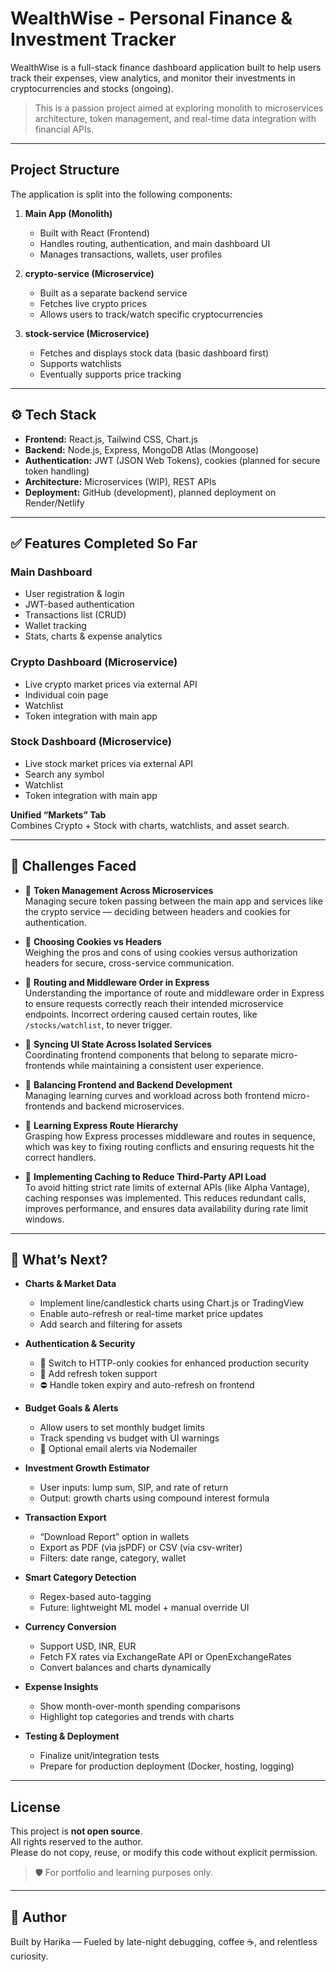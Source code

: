 # WealthWise - Personal Finance & Investment Tracker

WealthWise is a full-stack finance dashboard application built to help users track their expenses, view analytics, and monitor their investments in cryptocurrencies and stocks (ongoing).

> This is a passion project aimed at exploring monolith to microservices architecture, token management, and real-time data integration with financial APIs.

---

##  Project Structure

The application is split into the following components:

1. **Main App (Monolith)**
   - Built with React (Frontend)
   - Handles routing, authentication, and main dashboard UI
   - Manages transactions, wallets, user profiles

2. **crypto-service (Microservice)**
   - Built as a separate backend service
   - Fetches live crypto prices
   - Allows users to track/watch specific cryptocurrencies

3. **stock-service (Microservice)**
   - Fetches and displays stock data (basic dashboard first)
   - Supports watchlists
   - Eventually supports price tracking

---

## ⚙️ Tech Stack

- **Frontend:** React.js, Tailwind CSS, Chart.js  
- **Backend:** Node.js, Express, MongoDB Atlas (Mongoose)  
- **Authentication:** JWT (JSON Web Tokens), cookies (planned for secure token handling)  
- **Architecture:** Microservices (WIP), REST APIs  
- **Deployment:** GitHub (development), planned deployment on Render/Netlify

---

## ✅ Features Completed So Far

### Main Dashboard
- User registration & login  
- JWT-based authentication  
- Transactions list (CRUD)  
- Wallet tracking  
- Stats, charts & expense analytics  

### Crypto Dashboard (Microservice)
- Live crypto market prices via external API  
- Individual coin page  
- Watchlist  
- Token integration with main app  

### Stock Dashboard (Microservice)
- Live stock market prices via external API  
- Search any symbol  
- Watchlist  
- Token integration with main app  

 **Unified “Markets” Tab**  
  Combines Crypto + Stock with charts, watchlists, and asset search.
  
---

## 🐞 Challenges Faced

- 🎯 **Token Management Across Microservices**  
  Managing secure token passing between the main app and services like the crypto service — deciding between headers and cookies for authentication.

- 🍪 **Choosing Cookies vs Headers**  
  Weighing the pros and cons of using cookies versus authorization headers for secure, cross-service communication.

- 🧩 **Routing and Middleware Order in Express**  
  Understanding the importance of route and middleware order in Express to ensure requests correctly reach their intended microservice endpoints. Incorrect ordering caused certain routes, like `/stocks/watchlist`, to never trigger.

- 🔁 **Syncing UI State Across Isolated Services**  
  Coordinating frontend components that belong to separate micro-frontends while maintaining a consistent user experience.

- 🤹 **Balancing Frontend and Backend Development**  
  Managing learning curves and workload across both frontend micro-frontends and backend microservices.

- 🧠 **Learning Express Route Hierarchy**  
  Grasping how Express processes middleware and routes in sequence, which was key to fixing routing conflicts and ensuring requests hit the correct handlers.

- 🔄 **Implementing Caching to Reduce Third-Party API Load**  
  To avoid hitting strict rate limits of external APIs (like Alpha Vantage), caching responses was implemented. This reduces redundant calls, improves performance, and ensures data availability during rate limit windows.

---

## 🚀 What’s Next?

- **Charts & Market Data**  
  - Implement line/candlestick charts using Chart.js or TradingView  
  - Enable auto-refresh or real-time market price updates  
  - Add search and filtering for assets

- **Authentication & Security**  
  - 🍪 Switch to HTTP-only cookies for enhanced production security  
  - 🔁 Add refresh token support  
  - ⛔ Handle token expiry and auto-refresh on frontend

- **Budget Goals & Alerts**  
  - Allow users to set monthly budget limits  
  - Track spending vs budget with UI warnings  
  - 📧 Optional email alerts via Nodemailer

- **Investment Growth Estimator**  
  - User inputs: lump sum, SIP, and rate of return  
  - Output: growth charts using compound interest formula

- **Transaction Export**  
  - “Download Report” option in wallets  
  - Export as PDF (via jsPDF) or CSV (via csv-writer)  
  - Filters: date range, category, wallet

- **Smart Category Detection**  
  - Regex-based auto-tagging  
  - Future: lightweight ML model + manual override UI

- **Currency Conversion**  
  - Support USD, INR, EUR  
  - Fetch FX rates via ExchangeRate API or OpenExchangeRates  
  - Convert balances and charts dynamically

- **Expense Insights**  
  - Show month-over-month spending comparisons  
  - Highlight top categories and trends with charts

- **Testing & Deployment**  
  - Finalize unit/integration tests  
  - Prepare for production deployment (Docker, hosting, logging)

---

##  License

This project is **not open source**.  
All rights reserved to the author.  
Please do not copy, reuse, or modify this code without explicit permission.

> 🛡️ For portfolio and learning purposes only.

---

## 🙌 Author

Built by Harika — Fueled by late-night debugging, coffee ☕, and relentless curiosity.

